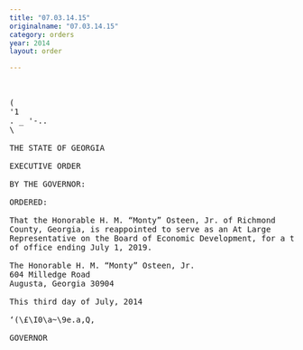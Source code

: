 ```yaml
---
title: "07.03.14.15"
originalname: "07.03.14.15"
category: orders
year: 2014
layout: order

---
```

<pre>
 

(
'1
. _ '-..
\

THE STATE OF GEORGIA

EXECUTIVE ORDER

BY THE GOVERNOR:

ORDERED:

That the Honorable H. M. “Monty” Osteen, Jr. of Richmond
County, Georgia, is reappointed to serve as an At Large
Representative on the Board of Economic Development, for a term
of office ending July 1, 2019.

The Honorable H. M. “Monty” Osteen, Jr.
604 Milledge Road
Augusta, Georgia 30904

This third day of July, 2014

‘(\£\I0\a~\9e.a,Q,

GOVERNOR

</pre>
